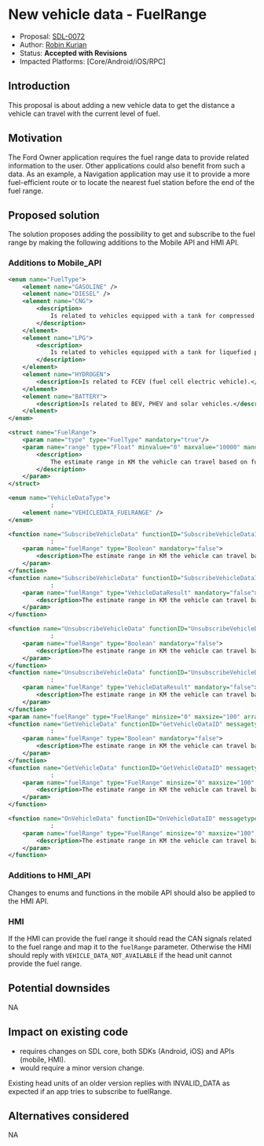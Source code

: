 # New vehicle data - FuelRange

* Proposal: [SDL-0072](0072-New-vehicle-data-FuelRange.md)
* Author: [Robin Kurian](https://github.com/robinmk)
* Status: **Accepted with Revisions**
* Impacted Platforms: [Core/Android/iOS/RPC]

## Introduction

This proposal is about adding a new vehicle data to get the distance a vehicle can travel with the current level of fuel.

## Motivation

The Ford Owner application requires the fuel range data to provide related information to the user.
Other applications could also benefit from such a data. As an example, a Navigation application may use it to provide a more fuel-efficient route or to locate the nearest fuel station before the end of the fuel range.

## Proposed solution

The solution proposes adding the possibility to get and subscribe to the fuel range by making the following additions to the Mobile API and HMI API.

### Additions to Mobile_API

```xml
<enum name="FuelType">
    <element name="GASOLINE" />
    <element name="DIESEL" />
    <element name="CNG">
        <description>
            Is related to vehicles equipped with a tank for compressed natural gas.
        </description>
    </element>
    <element name="LPG">
        <description>
            Is related to vehicles equipped with a tank for liquefied petroleum gas.
        </description>
    </element>
    <element name="HYDROGEN">
        <description>Is related to FCEV (fuel cell electric vehicle).</description>
    </element>
    <element name="BATTERY">
        <description>Is related to BEV, PHEV and solar vehicles.</description>
    </element>
</enum>

<struct name="FuelRange">
    <param name="type" type="FuelType" mandatory="true"/>
    <param name="range" type="Float" minvalue="0" maxvalue="10000" mandatory="true">
        <description>
            The estimate range in KM the vehicle can travel based on fuel level and consumption.
        </description>
    </param>
</struct>

<enum name="VehicleDataType">
            :
    <element name="VEHICLEDATA_FUELRANGE" />
</enum>

<function name="SubscribeVehicleData" functionID="SubscribeVehicleDataID" messagetype="request">
            :
    <param name="fuelRange" type="Boolean" mandatory="false">
        <description>The estimate range in KM the vehicle can travel based on fuel level and consumption</description>
    </param>
</function>
<function name="SubscribeVehicleData" functionID="SubscribeVehicleDataID" messagetype="response">
            :
    <param name="fuelRange" type="VehicleDataResult" mandatory="false">
        <description>The estimate range in KM the vehicle can travel based on fuel level and consumption</description>
    </param>
</function>

<function name="UnsubscribeVehicleData" functionID="UnsubscribeVehicleDataID" messagetype="request">
            :
    <param name="fuelRange" type="Boolean" mandatory="false">
        <description>The estimate range in KM the vehicle can travel based on fuel level and consumption</description>
    </param>
</function>
<function name="UnsubscribeVehicleData" functionID="UnsubscribeVehicleDataID" messagetype="response">
            :
    <param name="fuelRange" type="VehicleDataResult" mandatory="false">
        <description>The estimate range in KM the vehicle can travel based on fuel level and consumption</description>
    </param>
</function>
<param name="fuelRange" type="FuelRange" minsize="0" maxsize="100" array="true" mandatory="false">
<function name="GetVehicleData" functionID="GetVehicleDataID" messagetype="request">
            :
    <param name="fuelRange" type="Boolean" mandatory="false">
        <description>The estimate range in KM the vehicle can travel based on fuel level and consumption</description>
    </param>
</function>
<function name="GetVehicleData" functionID="GetVehicleDataID" messagetype="response">
            :
    <param name="fuelRange" type="FuelRange" minsize="0" maxsize="100" array="true" mandatory="false">
        <description>The estimate range in KM the vehicle can travel based on fuel level and consumption</description>
    </param>
</function>

<function name="OnVehicleData" functionID="OnVehicleDataID" messagetype="notification">
            :
    <param name="fuelRange" type="FuelRange" minsize="0" maxsize="100" array="true" mandatory="false">
        <description>The estimate range in KM the vehicle can travel based on fuel level and consumption</description>
    </param>
</function>
```

### Additions to HMI_API

Changes to enums and functions in the mobile API should also be applied to the HMI API.

### HMI

If the HMI can provide the fuel range it should read the CAN signals related to the fuel range and map it to the `fuelRange` parameter. Otherwise the HMI should reply with `VEHICLE_DATA_NOT_AVAILABLE` if the head unit cannot provide the fuel range.

## Potential downsides

NA

## Impact on existing code

- requires changes on SDL core, both SDKs (Android, iOS) and APIs (mobile, HMI).
- would require a minor version change.

Existing head units of an older version replies with INVALID_DATA as expected if an app tries to subscribe to fuelRange.

## Alternatives considered

NA
